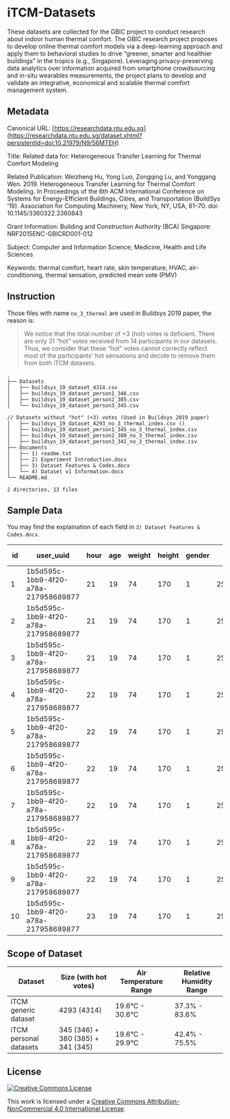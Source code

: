 # iTCM-Datasets

These datasets are collected for the GBIC project to conduct research about indoor human thermal comfort. The GBIC research project proposes to develop online thermal comfort models via a deep-learning approach and apply them to behavioral studies to drive “greener, smarter and healthier buildings” in the tropics (e.g., Singapore). Leveraging privacy-preserving data analytics over information acquired from smartphone crowdsourcing and in-situ wearables measurements, the project plans to develop and validate an integrative, economical and scalable thermal comfort management system.

## Metadata

Canonical URL: [https://researchdata.ntu.edu.sg](https://researchdata.ntu.edu.sg/dataset.xhtml?persistentId=doi:10.21979/N9/56MTEH)

Title: Related data for: Heterogeneous Transfer Learning for Thermal Comfort Modeling

Related Publication: Weizheng Hu, Yong Luo, Zongqing Lu, and Yonggang Wen. 2019. Heterogeneous Transfer Learning for Thermal Comfort Modeling. In Proceedings of the 6th ACM International Conference on Systems for Energy-Efficient Buildings, Cities, and Transportation (BuildSys ’19). Association for Computing Machinery, New York, NY, USA, 61–70. doi: 10.1145/3360322.3360843

Grant Information: Building and Construction Authority (BCA) Singapore: NRF2015ENC-GBICRD001-012

Subject: Computer and Information Science; Medicine, Health and Life Sciences

Keywords: thermal comfort, heart rate, skin temperature, HVAC, air-conditioning, thermal sensation, predicted mean vote (PMV)

## Instruction

Those files with name `no_3_thermal` are used in Buildsys 2019 paper, the reason is:

> We notice that the total number of +3 (hot) votes is deficient. There are only 31 “hot” votes received from 14 participants in our datasets. Thus, we consider that these “hot” votes cannot correctly reflect most of the participants' hot sensations and decide to remove them from both iTCM datasets.

```
.
├── Datasets
│   ├── buildsys_19_dataset_4314.csv
│   ├── buildsys_19_dataset_person1_346.csv
│   ├── buildsys_19_dataset_person2_385.csv
│   └── buildsys_19_dataset_person3_345.csv

// Datasets without "hot" (+3) votes (Used in Buildsys 2019 paper)
│   ├── buildsys_19_dataset_4293_no_3_thermal_index.csv ()
│   ├── buildsys_19_dataset_person1_345_no_3_thermal_index.csv
│   ├── buildsys_19_dataset_person2_380_no_3_thermal_index.csv
│   ├── buildsys_19_dataset_person3_341_no_3_thermal_index.csv
├── Documents
│   ├── 1) readme.txt
│   ├── 2) Experiment Introduction.docx
│   ├── 3) Dataset Features & Codes.docx
│   └── 4) Dataset v1 Information.docx
└── README.md

2 directories, 13 files
```

## Sample Data

You may find the explaination of each field in `3) Dataset Features & Codes.docx`.

| id | user\_uuid                               | hour | age | weight | height | gender | at          | rh          | met          | cl    | hr | st | ati\(\-3\-2\) | ati\(0\-5\) |
|----|------------------------------------------|------|-----|--------|--------|--------|-------------|-------------|--------------|-------|----|----|---------------|-------------|
| 1  | 1b5d595c\-1bb9\-4f20\-a78a\-217958689877 | 21   | 19  | 74     | 170    | 1      | 25\.33358   | 55\.03636   | 1\.192368839 | 0\.54 | 74 | 31 | 0             | 3           |
| 2  | 1b5d595c\-1bb9\-4f20\-a78a\-217958689877 | 21   | 19  | 74     | 170    | 1      | 25\.2573745 | 58\.3366765 | 1\.169438669 | 0\.54 | 73 | 32 | \-1           | 2           |
| 3  | 1b5d595c\-1bb9\-4f20\-a78a\-217958689877 | 21   | 19  | 74     | 170    | 1      | 25\.311282  | 59\.00144   | 1\.207590569 | 0\.54 | 92 | 32 | 0             | 3           |
| 4  | 1b5d595c\-1bb9\-4f20\-a78a\-217958689877 | 22   | 19  | 74     | 170    | 1      | 25\.334916  | 58\.009603  | 1\.113437381 | 0\.54 | 72 | 32 | \-1           | 2           |
| 5  | 1b5d595c\-1bb9\-4f20\-a78a\-217958689877 | 22   | 19  | 74     | 170    | 1      | 25\.333581  | 56\.980052  | 1\.184626185 | 0\.54 | 77 | 32 | \-1           | 2           |
| 6  | 1b5d595c\-1bb9\-4f20\-a78a\-217958689877 | 22   | 19  | 74     | 170    | 1      | 25\.1385505 | 55\.5704215 | 1\.146804373 | 0\.54 | 77 | 33 | 1             | 4           |
| 7  | 1b5d595c\-1bb9\-4f20\-a78a\-217958689877 | 22   | 19  | 74     | 170    | 1      | 25\.1385505 | 55\.5704215 | 1\.136650669 | 0\.54 | 79 | 33 | 0             | 3           |
| 8  | 1b5d595c\-1bb9\-4f20\-a78a\-217958689877 | 22   | 19  | 74     | 170    | 1      | 25\.1918955 | 54\.5402515 | 1\.184330398 | 0\.54 | 79 | 33 | 1             | 4           |
| 9  | 1b5d595c\-1bb9\-4f20\-a78a\-217958689877 | 22   | 19  | 74     | 170    | 1      | 25\.261325  | 53\.424551  | 1\.234368697 | 0\.54 | 83 | 32 | 1             | 4           |
| 10 | 1b5d595c\-1bb9\-4f20\-a78a\-217958689877 | 23   | 19  | 74     | 170    | 1      | 25\.218705  | 53\.0346485 | 1\.174277726 | 0\.54 | 80 | 32 | 0             | 3           |

## Scope of Dataset

| Dataset                | Size \(with hot votes\)                   | Air Temperature Range | Relative Humidity Range |
|------------------------|-------------------------------------------|-----------------------|-------------------------|
| iTCM generic dataset   | 4293 \(4314\)                             | 19\.6°C \- 30\.6°C    | 37\.3% \- 83\.6%        |
| iTCM personal datasets | 345 \(346\) \+ 380 \(385\) \+ 341 \(345\) | 19\.6°C \- 29\.9°C    | 42\.4% \- 75\.5%        |


## License

<a rel="license" href="http://creativecommons.org/licenses/by-nc/4.0/"><img alt="Creative Commons License" style="border-width:0" src="https://i.creativecommons.org/l/by-nc/4.0/88x31.png" /></a>

This work is licensed under a <a rel="license" href="http://creativecommons.org/licenses/by-nc/4.0/">Creative Commons Attribution-NonCommercial 4.0 International License</a>.
